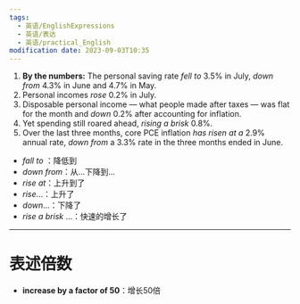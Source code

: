 ```yaml
---
tags:
  - 英语/EnglishExpressions
  - 英语/表达
  - 英语/practical_English
modification date: 2023-09-03T10:35
---
```

1. **By the numbers:** The personal saving rate *fell to* 3.5% in July, *down from* 4.3% in June and 4.7% in May.
2. Personal incomes *rose* 0.2% in July.
3. Disposable personal income — what people made after taxes — was flat for the month and *down* 0.2% after accounting for inflation.
4. Yet spending still roared ahead, *rising a brisk* 0.8%.
5. Over the last three months, core PCE inflation *has risen at a* 2.9% annual rate, *down from* a 3.3% rate in the three months ended in June.

-  *fall to* ：降低到
-  *down from*：从...下降到...
- *rise at*：上升到了
-  *rise*...：上升了
-  *down*...：下降了
-  *rise a brisk* ...：快速的增长了
---
# 表述倍数
- **increase by a factor of 50**：增长50倍